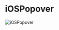 # iOSPopover
![iOSPopover](https://github.com/Ryo-alc/iOSPopover/assets/138414112/e73d4de8-9909-4fa2-b83f-29c0f1534fac)
